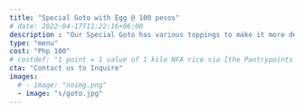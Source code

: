 ```yaml
---
title: "Special Goto with Egg @ 100 pesos"
# date: 2022-04-17T11:22:16+06:00
description : "Our Special Goto has various toppings to make it more delicious"
type: "menu"
cost: "Php 100"
# costdef: "1 point = 1 value of 1 kilo NFA rice via [the Pantrypoints system](https://pantrypoints.com)"
cta: "Contact us to Inquire"
images:
  # - image: "noimg.png"
  - image: "s/goto.jpg"
---
```

